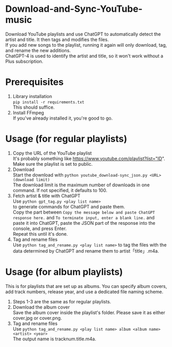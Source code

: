 # Download-and-Sync-YouTube-music
Download YouTube playlists and use ChatGPT to automatically detect the artist and title. It then tags and modifies the files. <br>
If you add new songs to the playlist, running it again will only download, tag, and rename the new additions. <br>
ChatGPT-4 is used to identify the artist and title, so it won't work without a Plus subscription.

# Prerequisites
1. Library installation<br>
`pip install -r requirements.txt`<br>
This should suffice.
2. Install FFmpeg<br>
If you've already installed it, you're good to go.

# Usage (for regular playlists)
1. Copy the URL of the YouTube playlist<br>
It's probably something like https://www.youtube.com/playlist?list="ID". Make sure the playlist is set to public.
2. Download<br>
Start the download with `python youtube_download-sync_json.py <URL> (download limit)`<br>
The download limit is the maximum number of downloads in one command. If not specified, it defaults to 100.
3. Fetch artist & title with ChatGPT<br>
Use `python gpt_tag.py <play list name>`<br>
to generate commands for ChatGPT and paste them. <br>
Copy the part between `Copy the message below and paste ChatGPT response here.`
and `To terminate input, enter a blank line.`
and paste it into ChatGPT, paste the JSON part of the response into the console, and press Enter. <br>
Repeat this until it's done.
4. Tag and rename files<br>
Use `python tag_and_rename.py <play list name>` to tag the files with the data determined by ChatGPT and rename them to artist「title」.m4a.

# Usage (for album playlists)
This is for playlists that are set up as albums. You can specify album covers, add track numbers, release year, and use a dedicated file naming scheme.<br>
1. Steps 1-3 are the same as for regular playlists.
2. Download the album cover<br>
Save the album cover inside the playlist's folder. Please save it as either cover.jpg or cover.png.
3. Tag and rename files<br>
Use `python tag_and_rename.py <play list name> album <album name> <artist> <year>`<br>
The output name is tracknum.title.m4a.
